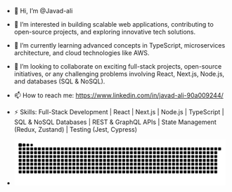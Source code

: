 - 👋 Hi, I’m @Javad-ali

- 👀 I’m interested in building scalable web applications, contributing to open-source projects, and exploring innovative tech solutions.
- 🌱 I’m currently learning advanced concepts in TypeScript, microservices architecture, and cloud technologies like AWS.
- 💞️ I’m looking to collaborate on exciting full-stack projects, open-source initiatives, or any challenging problems involving React, Next.js, Node.js, and databases (SQL & NoSQL).
- 📫 How to reach me: https://www.linkedin.com/in/javad-ali-90a009244/
- ⚡ Skills: Full-Stack Development | React | Next.js | Node.js | TypeScript | SQL & NoSQL Databases | REST & GraphQL APIs | State Management (Redux, Zustand) | Testing (Jest, Cypress)


- ![Snake animation Contribution Graph](https://raw.githubusercontent.com/Anmol-Baranwal/Anmol-Baranwal/output/github-contribution-grid-snake-dark.svg)

<!---
Javad-ali/Javad-ali is a ✨ special ✨ repository because its `README.md` (this file) appears on your GitHub profile.
You can click the Preview link to take a look at your changes.
--->
